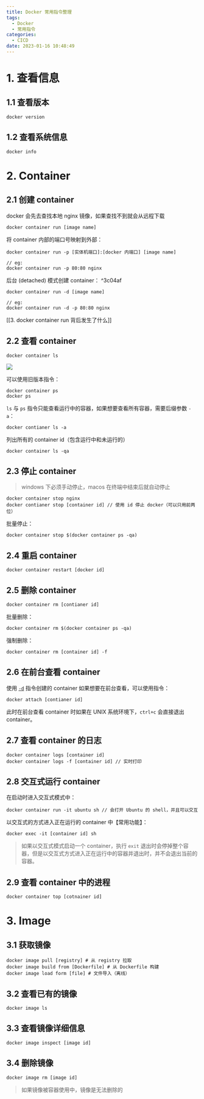 ```yaml
---
title: Docker 常用指令整理
tags:
  - Docker
  - 常用指令
categories:
  - CICD
date: 2023-01-16 10:48:49
---
```

# 1. 查看信息

## 1.1 查看版本

```shell
docker version
```

## 1.2 查看系统信息

```shell
docker info
```

# 2. Container

## 2.1 创建 container

docker 会先去查找本地 nginx 镜像，如果查找不到就会从远程下载

```shell
docker container run [image name]
```

将 container 内部的端口号映射到外部：

```shell
docker container run -p [实体机端口]:[docker 内端口] [image name]

// eg:
docker container run -p 80:80 nginx
```

后台 (detached) 模式创建 container： ^3c04af

```shell
docker container run -d [image name]

// eg:
docker container run -d -p 80:80 nginx
```

[[3. docker container run 背后发生了什么]]

## 2.2 查看 container

```shell
docker container ls
```

![](https://i.loli.net/2021/10/26/cU1SKVl5g2O7bPF.png)

可以使用旧版本指令：

```shell
docker container ps
docker ps
```

`ls` 与 `ps` 指令只能查看运行中的容器，如果想要查看所有容器，需要后缀参数 `-a`：

```shell
docker contianer ls -a
```

列出所有的 container id（包含运行中和未运行的）

```shell
docker container ls -qa
```

## 2.3 停止 container

> windows 下必须手动停止，macos 在终端中结束后就自动停止

```shell
docker container stop nginx
docker contianer stop [container id] // 使用 id 停止 docker（可以只用前两位）
```

批量停止：

```shell
docker container stop $(docker container ps -qa)
```

## 2.4 重启 container

```shell
docker container restart [docker id]
```

## 2.5 删除 container

```shell
docker container rm [contianer id]
```

批量删除：

```shell
docker container rm $(docker container ps -qa)
```

强制删除：

```shell
docker container rm [container id] -f
```

## 2.6 在前台查看 container

使用 [`-d`](#^3c04af) 指令创建的 container 如果想要在前台查看，可以使用指令：

```shell
docker attach [contianer id]
```

此时在前台查看 container 时如果在 UNIX 系统环境下，`ctrl+c` 会直接退出 container。

## 2.7 查看 container 的日志

```shell
docker container logs [container id]
docker container logs -f [container id] // 实时打印
```

## 2.8 交互式运行 container

在启动时进入交互式模式中：

```shell
docker container run -it ubuntu sh // 会打开 Ubuntu 的 shell，并且可以交互
```

以交互式的方式进入正在运行的 container 中【常用功能】：

```shell
docker exec -it [container id] sh
```

> 如果以交互式模式启动一个 container，执行 `exit` 退出时会停掉整个容器，但是以交互式方式进入正在运行中的容器并退出时，并不会退出当前的容器。

## 2.9 查看 container 中的进程

```shell
docker container top [cotnainer id]
```

# 3. Image

## 3.1 获取镜像

```shell
docker image pull [registry] # 从 registry 拉取
docker image build from [Dockerfile] # 从 Dockerfile 构建
docker image load form [file] # 文件导入（离线）
```

## 3.2 查看已有的镜像

```shell
docker image ls
```

## 3.3 查看镜像详细信息

```shell
docker image inspect [image id]
```

## 3.4 删除镜像

```shell
docker image rm [image id]
```

> 如果镜像被容器使用中，镜像是无法删除的
